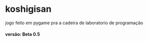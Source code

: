 # koshigisan
jogo feito em pygame pra a cadeira de laboratorio de programação

#### versão: Beta 0.5
